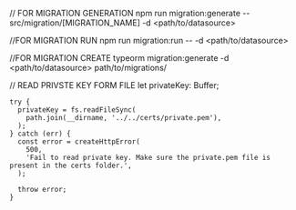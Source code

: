 // FOR MIGRATION GENERATION
npm run migration:generate -- src/migration/[MIGRATION_NAME] -d <path/to/datasource>

//FOR MIGRATION RUN
npm run migration:run -- -d <path/to/datasource>

//FOR MIGRATION CREATE
typeorm migration:generate -d <path/to/datasource> path/to/migrations/<migration-name>

// READ PRIVSTE KEY FORM FILE
let privateKey: Buffer;

    try {
      privateKey = fs.readFileSync(
        path.join(__dirname, '../../certs/private.pem'),
      );
    } catch (err) {
      const error = createHttpError(
        500,
        'Fail to read private key. Make sure the private.pem file is present in the certs folder.',
      );

      throw error;
    }
